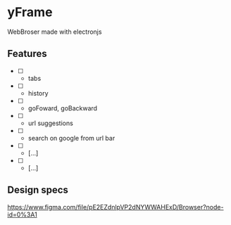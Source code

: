 # yFrame

WebBroser made with electronjs

## Features

* [ ] - tabs
* [ ] - history
* [ ] - goFoward, goBackward
* [ ] - url suggestions
* [ ] - search on google from url bar
* [ ] - [...]
* [ ] - [...]

## Design specs

https://www.figma.com/file/pE2EZdnlpVP2dNYWWAHExD/Browser?node-id=0%3A1
